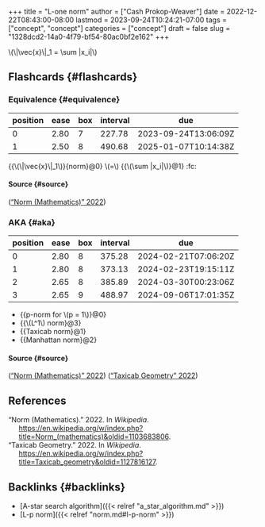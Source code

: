 +++
title = "L-one norm"
author = ["Cash Prokop-Weaver"]
date = 2022-12-22T08:43:00-08:00
lastmod = 2023-09-24T10:24:21-07:00
tags = ["concept", "concept"]
categories = ["concept"]
draft = false
slug = "1328dcd2-14a0-4f79-bf54-80ac0bf2e162"
+++

\\(\\|\vec{x}\\|\_1 = \sum |x\_i|\\)


## Flashcards {#flashcards}


### Equivalence {#equivalence}

| position | ease | box | interval | due                  |
|----------|------|-----|----------|----------------------|
| 0        | 2.80 | 7   | 227.78   | 2023-09-24T13:06:09Z |
| 1        | 2.50 | 8   | 490.68   | 2025-01-07T10:14:38Z |

{{\\(\\|\vec{x}\\|\_1\\)}{norm}@0} \\(=\\) {{\\(\sum |x\_i|\\)}@1} :fc:


#### Source {#source}

(<a href="#citeproc_bib_item_1">“Norm (Mathematics)” 2022</a>)


### AKA {#aka}

| position | ease | box | interval | due                  |
|----------|------|-----|----------|----------------------|
| 0        | 2.80 | 8   | 375.28   | 2024-02-21T07:06:20Z |
| 1        | 2.80 | 8   | 373.13   | 2024-02-23T19:15:11Z |
| 2        | 2.65 | 8   | 385.89   | 2024-03-30T00:23:06Z |
| 3        | 2.65 | 9   | 488.97   | 2024-09-06T17:01:35Z |

-   {{p-norm for \\(p = 1\\)}@0}
-   {{\\(L^1\\) norm}@3}
-   {{Taxicab norm}@1}
-   {{Manhattan norm}@2}


#### Source {#source}

(<a href="#citeproc_bib_item_1">“Norm (Mathematics)” 2022</a>)
(<a href="#citeproc_bib_item_2">“Taxicab Geometry” 2022</a>)

## References

<style>.csl-entry{text-indent: -1.5em; margin-left: 1.5em;}</style><div class="csl-bib-body">
  <div class="csl-entry"><a id="citeproc_bib_item_1"></a>“Norm (Mathematics).” 2022. In <i>Wikipedia</i>. <a href="https://en.wikipedia.org/w/index.php?title=Norm_(mathematics)&oldid=1103683806">https://en.wikipedia.org/w/index.php?title=Norm_(mathematics)&#38;oldid=1103683806</a>.</div>
  <div class="csl-entry"><a id="citeproc_bib_item_2"></a>“Taxicab Geometry.” 2022. In <i>Wikipedia</i>. <a href="https://en.wikipedia.org/w/index.php?title=Taxicab_geometry&oldid=1127816127">https://en.wikipedia.org/w/index.php?title=Taxicab_geometry&#38;oldid=1127816127</a>.</div>
</div>


## Backlinks {#backlinks}

-   [A-star search algorithm]({{< relref "a_star_algorithm.md" >}})
-   [L-p norm]({{< relref "norm.md#l-p-norm" >}})
